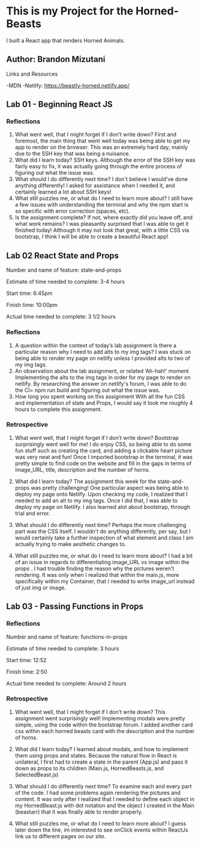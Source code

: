 # This is my Project for the Horned-Beasts

I built a React app that renders Horned Animals.

## Author: Brandon Mizutani

Links and Resources

  -MDN
  -Netlify: https://beastly-horned.netlify.app/

## Lab 01 - Beginning React JS

### Reflections

1. What went well, that I might forget if I don’t write down?
  First and foremost, the main thing that went well today was being able to get my app to render on the browser. This was an extremely hard day, mainly due to the SSH key that was being a nuisance.
2. What did I learn today?
  SSH keys. Although the error of the SSH key was fairly easy to fix, it was actually going through the entire process of figuring out what the issue was.
3. What should I do differently next time?
  I don't believe I would've done anything differently! I asked for assistance when I needed it, and certainly learned a lot about SSH keys!
4. What still puzzles me, or what do I need to learn more about?
  I still have a few issues with understanding the terminal and why the npm start is so specific with error correction (spaces, etc).
5. Is the assignment complete? If not, where exactly did you leave off, and what work remains?
  I was pleasantly surprised that I was able to get it finished today! Although it may not look that great, with a little CSS via bootstrap, I think I will be able to create a beautiful React app!

## Lab 02 React State and Props

Number and name of feature: state-and-props

Estimate of time needed to complete: 3-4 hours

Start time: 6:45pm

Finish time: 10:00pm

Actual time needed to complete: 3 1/2 hours

### Reflections

1. A question within the context of today’s lab assignment
 Is there a particular reason why I need to add alts to my img tags? I was stuck on being able to render my page on netlify unless I provided alts to two of my img tags.
2. An observation about the lab assignment, or related ‘Ah-hah!’ moment
  Implementing the alts to the img tags in order for my page to render on netlify. By researching the answer on netlify's forum, I was able to do the CI= npm run build and figuring out what the issue was.
3. How long you spent working on this assignment
With all the fun CSS and implementation of state and Props, I would say it took me roughly 4 hours to complete this assignment.

### Retrospective

1. What went well, that I might forget if I don’t write down?
  Bootstrap surprisingly went well for me! I do enjoy CSS, so being able to do some fun stuff such as creating the card, and adding a clickable heart picture was very neat and fun! Once I imported bootstrap in the terminal, it was pretty simple to find code on the website and fill in the gaps in terms of image_URL, title, description and the number of horns.

2. What did I learn today?
  The assignment this week for the state-and-props was pretty challenging! One particular aspect was being able to deploy my page onto Netlify. Upon checking my code, I realized that I needed to add an alt to my img tags. Once I did that, I was able to deploy my page on Netlify. I also learned alot about bootstrap, through trial and error.

3. What should I do differently next time?
  Perhaps the more challenging part was the CSS itself. I wouldn't do anything differently, per say, but I would certainly take a further inspection of what element and class I am actually trying to make aesthetic changes to.

4. What still puzzles me, or what do I need to learn more about?
  I had a bit of an issue in regards to differentiating image_URL vs image within the props . I had trouble finding the reason why the pictures weren't rendering. It was only when I realized that within the main.js, more specifically within my Container, that I needed to write image_url instead of just img or image.

## Lab 03 - Passing Functions in Props

### Reflections

Number and name of feature: functions-in-props

Estimate of time needed to complete: 3 hours

Start time: 12:52

Finish time: 2:50

Actual time needed to complete: Around 2 hours

### Retrospective

1. What went well, that I might forget if I don’t write down?
  This assignment went surprisingly well! Implementing modals were pretty simple, using the code within the bootstrap forum. I added another card css within each horned beasts card with the description and the number of horns.

2. What did I learn today?
  I learned about modals, and how to implement them using props and states. Because the natural flow in React is unilateral, I first had to create a state in the parent (App.js) and pass it down as props to its children (Main.js, HornedBeasts.js, and SelectedBeast.js)

3. What should I do differently next time?
  To examine each and every part of the code. I had some problems again rendering the pictures and content. It was only after I realized that I needed to define each object in my HornedBeast.js with dot notation and the object I created in the Main (beastarr) that it was finally able to render properly.

4. What still puzzles me, or what do I need to learn more about?
  I guess later down the line, im interested to see onClick events within ReactJs link us to different pages on our site.